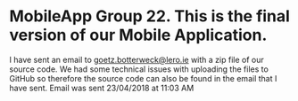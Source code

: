 # MobileApp Group 22. This is the final version of our Mobile Application. 
I have sent an email to goetz.botterweck@lero.ie with a zip file of our source code. We had some technical issues with uploading the files to GitHub so therefore the source code can also be found in the email that I have sent. Email was sent 23/04/2018 at 11:03 AM
